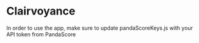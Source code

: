 # Clairvoyance
In order to use the app, make sure to update pandaScoreKeys.js with your API token from PandaScore